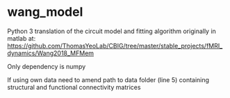 # wang_model
Python 3 translation of the circuit model and fitting algorithm   originally in matlab at: https://github.com/ThomasYeoLab/CBIG/tree/master/stable_projects/fMRI_dynamics/Wang2018_MFMem

Only dependency is numpy

If using own data need to amend path to data folder (line 5) containing structural and functional connectivity matrices

